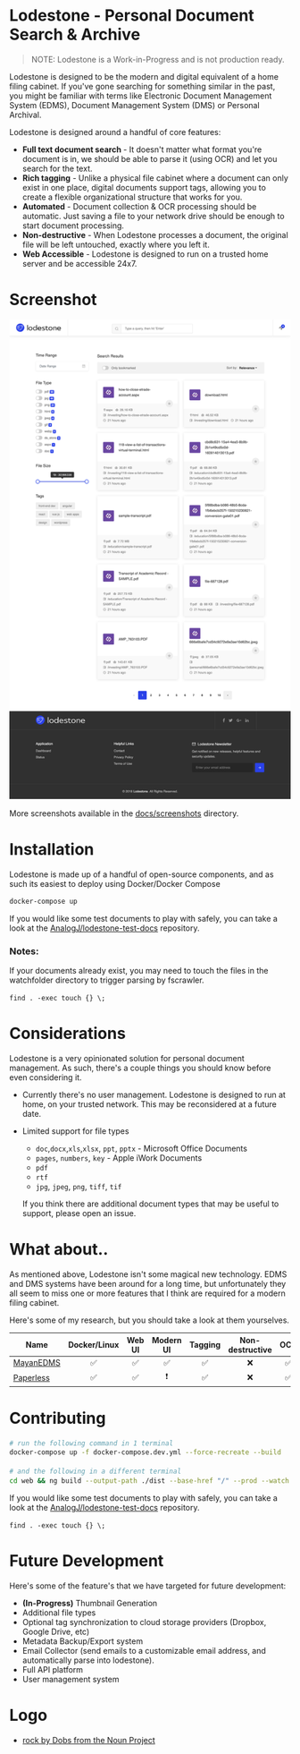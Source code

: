 # Lodestone - Personal Document Search & Archive

> NOTE: Lodestone is a Work-in-Progress and is not production ready.


Lodestone is designed to be the modern and digital equivalent of a home filing cabinet.
If you've gone searching for something similar in the past, you might be familiar with terms like Electronic Document
Management System (EDMS), Document Management System (DMS) or Personal Archival.

Lodestone is designed around a handful of core features:

- **Full text document search** - It doesn't matter what format you're document is in, we should be able to parse it (using OCR) and let you search for the text.
- **Rich tagging** - Unlike a physical file cabinet where a document can only exist in one place, digital documents support tags, allowing you to create a flexible organizational structure that works for you.
- **Automated** - Document collection & OCR processing should be automatic. Just saving a file to your network drive should be enough to start document processing.
- **Non-destructive** - When Lodestone processes a document, the original file will be left untouched, exactly where you left it.
- **Web Accessible** - Lodestone is designed to run on a trusted home server and be accessible 24x7.


# Screenshot

![Dashboard](docs/screenshots/dashboard.png)

More screenshots available in the [docs/screenshots](docs/screenshots) directory.


# Installation
Lodestone is made up of a handful of open-source components, and as such its easiest to deploy using Docker/Docker Compose

```bash
docker-compose up
```

If you would like some test documents to play with safely, you can take a look at the [AnalogJ/lodestone-test-docs](https://github.com/AnalogJ/lodestone-test-docs)
repository.

### Notes:
If your documents already exist, you may need to touch the files in the watchfolder directory to trigger parsing by fscrawler.

`find . -exec touch {} \;`



# Considerations
Lodestone is a very opinionated solution for personal document management. As such, there's a couple things you should know before even considering it.

- Currently there's no user management. Lodestone is designed to run at home, on your trusted network. This may be reconsidered at a future date.
- Limited support for file types
    - `doc`,`docx`,`xls`,`xlsx`, `ppt`, `pptx` - Microsoft Office Documents
    - `pages`, `numbers`, `key` - Apple iWork Documents
    - `pdf`
    - `rtf`
    - `jpg`, `jpeg`, `png`, `tiff`, `tif`

    If you think there are additional document types that may be useful to support, please open an issue.



# What about..

As mentioned above, Lodestone isn't some magical new technology. EDMS and DMS systems have been around for a long time,
but unfortunately they all seem to miss one or more features that I think are required for a modern filing cabinet.

Here's some of my research, but you should take a look at them yourselves.

| Name  | Docker/Linux | Web UI | Modern UI | Tagging | Non-destructive | OCR | Watch Folder | Email Import |
| --- | :---: | :---: | :---: | :---: | :---: | :---: | :---: | :---: |
| [MayanEDMS](https://www.mayan-edms.com/) | :white_check_mark: | :white_check_mark: | :white_check_mark: | :white_check_mark: | :x: | :white_check_mark: | :white_check_mark: | :white_check_mark: |
| [Paperless](https://github.com/the-paperless-project/paperless) | :white_check_mark: | :white_check_mark: | :heavy_exclamation_mark: | :white_check_mark: | :x: | :white_check_mark: | :white_check_mark: | :white_check_mark: |



# Contributing

```bash
# run the following command in 1 terminal
docker-compose up -f docker-compose.dev.yml --force-recreate --build

# and the following in a different terminal
cd web && ng build --output-path ./dist --base-href "/" --prod --watch
```

If you would like some test documents to play with safely, you can take a look at the [AnalogJ/lodestone-test-docs](https://github.com/AnalogJ/lodestone-test-docs)
repository.

`find . -exec touch {} \;`



# Future Development
Here's some of the feature's that we have targeted for future development:

- **(In-Progress)** Thumbnail Generation
- Additional file types
- Optional tag synchronization to cloud storage providers (Dropbox, Google Drive, etc)
- Metadata Backup/Export system
- Email Collector (send emails to a customizable email address, and automatically parse into lodestone).
- Full API platform
- User management system



# Logo
- [rock by Dobs from the Noun Project](https://thenounproject.com/term/rock/481051)

